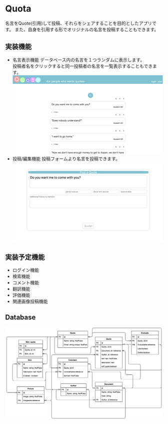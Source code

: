 # Quota
名言をQuote(引用)して投稿、それらをシェアすることを目的としたアプリです。
また、自身を引用する形でオリジナルの名言を投稿することもできます。

## 実装機能
- 名言表示機能
データベース内の名言を１つランダムに表示します。  
投稿者名をクリックすると同一投稿者の名言を一覧表示することもできます。
![top_page_list](app/assets/images/top_page_list.png)
- 投稿/編集機能
投稿フォームより名言を投稿できます。
![form_page](app/assets/images/form_page.png)

## 実装予定機能
- ログイン機能
- 検索機能
- コメント機能
- 翻訳機能
- 評価機能
- 関連画像投稿機能
## Database
![database](app/assets/images/quota_db.png)
